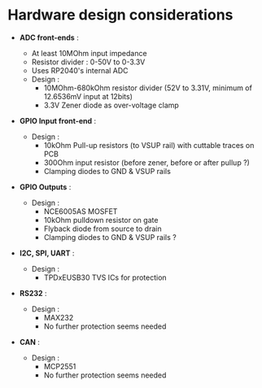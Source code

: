 # Hardware design considerations

* **ADC front-ends** :
  * At least 10MOhm input impedance
  * Resistor divider : 0-50V to 0-3.3V
  * Uses RP2040's internal ADC
  * Design :
    * 10MOhm-680kOhm resistor divider (52V to 3.31V, minimum of 12.6536mV input at 12bits)
    * 3.3V Zener diode as over-voltage clamp

* **GPIO Input front-end** :
  * Design :
    * 10kOhm Pull-up resistors (to VSUP rail) with cuttable traces on PCB
    * 300Ohm input resistor (before zener, before or after pullup ?)
    * Clamping diodes to GND & VSUP rails

* **GPIO Outputs** :
  * Design :
    * NCE6005AS MOSFET
    * 10kOhm pulldown resistor on gate
    * Flyback diode from source to drain
    * Clamping diodes to GND & VSUP rails ?

* **I2C, SPI, UART** :
  * Design :
    * TPDxEUSB30 TVS ICs for protection

* **RS232** :
  * Design :
    * MAX232
    * No further protection seems needed

* **CAN** :
  * Design :
    * MCP2551
    * No further protection seems needed
